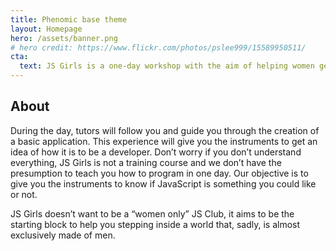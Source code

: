 ```yaml
---
title: Phenomic base theme
layout: Homepage
hero: /assets/banner.png
# hero credit: https://www.flickr.com/photos/pslee999/15589950511/
cta:
  text: JS Girls is a one-day workshop with the aim of helping women getting to know the world of JavaScript, the most used programming language in the world.
---
```


## About

During the day, tutors will follow you and guide you through the creation of a basic application. This experience will give you the instruments to get an idea of how it is to be a developer. Don’t worry if you don’t understand everything, JS Girls is not a training course and we don’t have the presumption to teach you how to program in one day. Our objective is to give you the instruments to know if JavaScript is something you could like or not.

JS Girls doesn’t want to be a “women only” JS Club, it aims to be the starting block to help you stepping inside a world that, sadly, is almost exclusively made of men.

<!--
## Organize

Do you want to organise JS Girls in your city? Fill out this form, it will be a way to know each other better. From our side, we’ll give you all the support you need to make your event a success!

### FAQ How is the workshop structured?

The first part of the morning, after a quick round of introductions, will see a short introductory talk about Web Development and JS. People will then split in tables with four attendees and one tutor each, and we’ll start building our web application.

### I’m interested in being a tutor, what exactly will be my role during the workshop?

You’ll receive some documentation explaining step by step how to build the web application. This is so that every group will develop it in the same way. You’ll be assigned to a table and follow the attendees while they develop. Try to engage them as much as possible, and explain every step, avoiding to transform the workshop in a dictation. If you decide to be a tutor, we count on the fact you won’t fail to transmit your enthusiasm and your love for programming. This is probably the most important thing!

### Support
JS Girls is possible not just thanks to the wonderful volunteers that give their own free time, but also thanks to the sponsors that cover the expenses that are necessary to organise this kind of event. Do you want to sponsor JS Girls? Let’s talk about it! You can also support JS Girls as a global or local media partner, or helping us to spread what we do and our events.
-->
